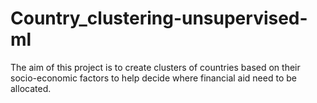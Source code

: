 # Country_clustering-unsupervised-ml
The aim of this project is to create clusters of countries based on their socio-economic factors to help decide where financial aid need to be allocated.
